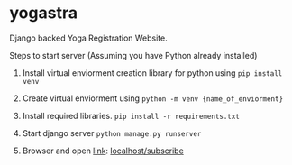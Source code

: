 # yogastra
Django backed Yoga Registration Website.

Steps to start server (Assuming you have Python already installed)
1. Install virtual enviorment creation library for python using 
`pip install venv`

2. Create virtual enviorment using
`python -m venv {name_of_enviorment}`

3. Install required libraries.
`pip install -r requirements.txt`

4. Start django server
`python manage.py runserver`

5. Browser and open [link](http://localhost/subscribe): 
[localhost/subscribe](http://localhost/subscribe)

